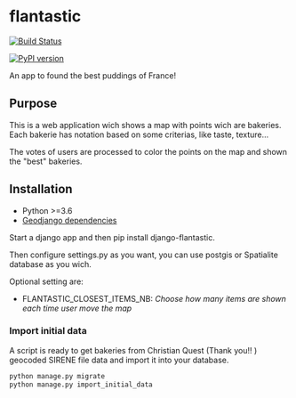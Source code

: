 # flantastic

[![Build Status](https://travis-ci.org/Simarra/django-flantastic.svg?branch=develop)](https://travis-ci.org/Simarra/django-flantastic)

[![PyPI version](https://badge.fury.io/py/django-flantastic.svg)](https://badge.fury.io/py/django-flantastic)

An app to found the best puddings of France!

## Purpose
This is a web application wich shows a map with points wich are bakeries. Each bakerie has notation based on some criterias, like taste, texture...

The votes of users are processed to color the points on the map and shown the "best" bakeries.

## Installation
- Python >=3.6
- [Geodjango dependencies](https://docs.djangoproject.com/en/2.2/ref/contrib/gis/install/)

Start a django app and then pip install django-flantastic.

Then configure settings.py as you want, you can use postgis or Spatialite database as you wich.

Optional setting are: 
- FLANTASTIC_CLOSEST_ITEMS_NB: *Choose how many items are shown each time user move the map*

### Import initial data
A script is ready to get bakeries from Christian Quest (Thank you!! ) geocoded SIRENE file data and import it into your database.

```sh
python manage.py migrate
python manage.py import_initial_data




